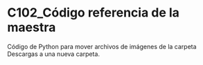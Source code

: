 # C102_Código referencia de la maestra

Código de Python para mover archivos de imágenes de la carpeta Descargas a una nueva carpeta.
